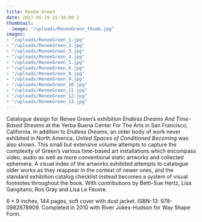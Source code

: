```yaml
---
title: Renée Green
date: 2017-05-19 15:38:00 Z
thumbnail:
  image: "/uploads/ReneeGreen_thumb.jpg"
images:
- "/uploads/ReneeGreen_1.jpg"
- "/uploads/ReneeGreen_2.jpg"
- "/uploads/ReneeGreen_3.jpg"
- "/uploads/ReneeGreen_4.jpg"
- "/uploads/ReneeGreen_5.jpg"
- "/uploads/ReneeGreen_6.jpg"
- "/uploads/ReneeGreen_8.jpg"
- "/uploads/ReneeGreen_9.jpg"
- "/uploads/ReneeGreen_10.jpg"
- "/uploads/ReneeGreen_11.jpg"
- "/uploads/ReneeGreen_12.jpg"
- "/uploads/ReneeGreen_13.jpg"
---
```


Catalogue design for Renee Green’s exhibition *Endless Dreams And Time-Based Streams* at the Yerba Buena Center For The Arts in San Francisco, California. In addition to *Endless Dreams*, an older body of work never exhibited in North America, *United Spaces of Conditioned Becoming* was also shown. This small but extensive volume attempts to capture the complexity of Green’s various time-based art installations which encompass video, audio as well as more conventional static artworks and collected ephemera. A visual index of the artworks exhibited attempts to catalogue older works as they reappear in the context of newer ones, and the standard exhibition catalog checklist instead becomes a system of visual footnotes throughout the book. With contributions by Betti-Sue Hertz, Lisa Gangitano, Ros Gray and Lisa Le Feuvre. 

6 × 9 inches, 144 pages, soft cover with dust jacket. ISBN-13: 978-0982678909. Completed in 2010 with River Jukes-Hudson for Way Shape Form. 